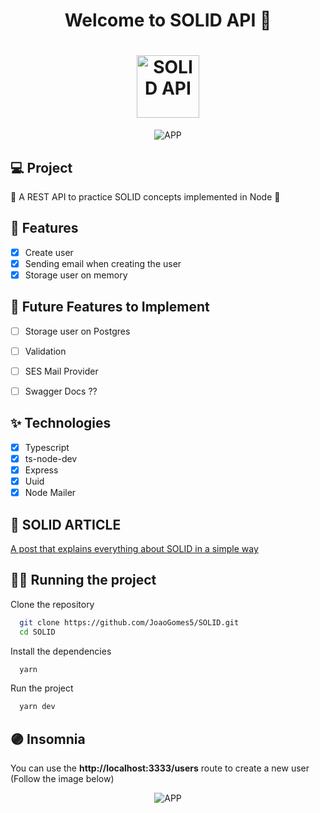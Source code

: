 

<h1 align="center">
  Welcome to SOLID API 👋
</h1>
<h1 align="center">
 <img alt="SOLID API" height="100" title="" src="https://i.imgur.com/lQLVGc8.png" />
</h1>

<p align="center">

 <img src="https://i.imgur.com/AmZSg0D.png" alt="APP"/>
</p>



## 💻 Project
  🤖 A REST API to practice SOLID concepts implemented in Node 💪

## 🔨 Features

- [X] Create user
- [X] Sending email when creating the user
- [X] Storage user on memory

## 🚀 Future Features to Implement

- [ ] Storage user on Postgres
- [ ] Validation
- [ ] SES Mail Provider
- [ ] Swagger Docs ??


## ✨ Technologies

- [X] Typescript
- [X] ts-node-dev
- [X] Express
- [X] Uuid
- [X] Node Mailer

## 🤖 SOLID ARTICLE

[A post that explains everything about SOLID in a simple way](https://medium.com/backticks-tildes/the-s-o-l-i-d-principles-in-pictures-b34ce2f1e898)

## 🏃‍♂️ Running the project

Clone the repository

```bash 
  git clone https://github.com/JoaoGomes5/SOLID.git
  cd SOLID
```
Install the dependencies

```bash
  yarn 
```

Run the project 

```bash
  yarn dev
```

## 🟣 Insomnia

You can use the **http://localhost:3333/users** route to create a new user (Follow the image below)

<p align="center">
 <img src="https://i.imgur.com/dn4v7ZK.png" alt="APP"/>
</p>
